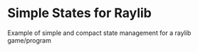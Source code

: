 # Simple States for Raylib
 Example of simple and compact state management for a raylib game/program
